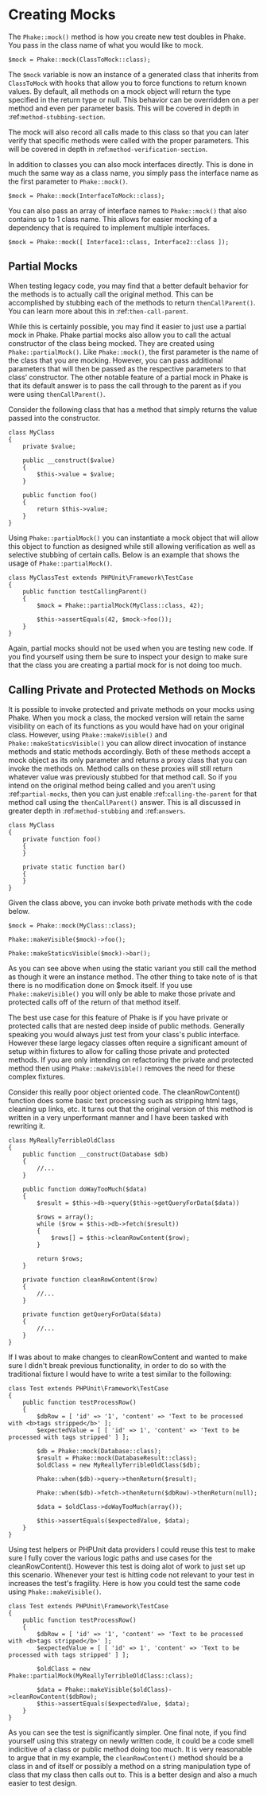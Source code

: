 Creating Mocks
==============

The `Phake::mock()` method is how you create new test doubles in Phake. You pass in the class name of what you would
like to mock.

```php-inline
$mock = Phake::mock(ClassToMock::class);
```

The `$mock` variable is now an instance of a generated class that inherits from `ClassToMock` with hooks that allow
you to force functions to return known values. By default, all methods on a mock object will return the type specified
in the return type or null. This behavior can be overridden on a per method and even per parameter basis. This will be
covered in depth in :ref:`method-stubbing-section`.

The mock  will also record all calls made to this class so that you can later verify that specific methods were called
with the proper parameters. This will be covered in depth in :ref:`method-verification-section`.

In addition to classes you can also mock interfaces directly. This is done in much the same way as a class name, you
simply pass the interface name as the first parameter to `Phake::mock()`.

```php-inline
$mock = Phake::mock(InterfaceToMock::class);
```

You can also pass an array of interface names to `Phake::mock()` that also contains up to 1 class name. This allows
for easier mocking of a dependency that is required to implement multiple interfaces.

```php-inline
$mock = Phake::mock([ Interface1::class, Interface2::class ]);
```

Partial Mocks
-------------

When testing legacy code, you may find that a better default behavior for the methods is to actually call the original
method. This can be accomplished by stubbing each of the methods to return `thenCallParent()`. You can learn more
about this in :ref:`then-call-parent`.

While this is certainly possible, you may find it easier to just use a partial mock in Phake. Phake partial mocks also
allow you to call the actual constructor of the class being mocked. They are created using `Phake::partialMock()`.
Like `Phake::mock()`, the first parameter is the name of the class that you are mocking. However, you can pass
additional parameters that will then be passed as the respective parameters to that class’ constructor. The other
notable feature of a partial mock in Phake is that its default answer is to pass the call through to the parent as if
you were using `thenCallParent()`.

Consider the following class that has a method that simply returns the value passed into the constructor.

```php-inline
class MyClass
{
    private $value;

    public __construct($value)
    {
        $this->value = $value;
    }

    public function foo()
    {
        return $this->value;
    }
}
```

Using `Phake::partialMock()` you can instantiate a mock object that will allow this object to function
as designed while still allowing verification as well as selective stubbing of certain calls.
Below is an example that shows the usage of `Phake::partialMock()`.

```php-inline
class MyClassTest extends PHPUnit\Framework\TestCase
{
    public function testCallingParent()
    {
        $mock = Phake::partialMock(MyClass::class, 42);

        $this->assertEquals(42, $mock->foo());
    }
}
```

Again, partial mocks should not be used when you are testing new code. If you find yourself using them be sure to
inspect your design to make sure that the class you are creating a partial mock for is not doing too much.

Calling Private and Protected Methods on Mocks
----------------------------------------------

It is possible to invoke protected and private methods on your mocks using Phake. When you mock
a class, the mocked version will retain the same visibility on each of its functions as you would have had on your
original class. However, using `Phake::makeVisible()` and `Phake::makeStaticsVisible()` you can allow direct
invocation of instance methods and static methods accordingly. Both of these methods accept a mock object as its only
parameter and returns a proxy class that you can invoke the methods on. Method calls on these proxies will still
return whatever value was previously stubbed for that method call. So if you intend on the original method being called
and you aren't using :ref:`partial-mocks`, then you can just enable :ref:`calling-the-parent` for that method call using
the `thenCallParent()` answer. This is all discussed in greater depth in :ref:`method-stubbing` and :ref:`answers`.

```php-inline
class MyClass
{
    private function foo()
    {
    }

    private static function bar()
    {
    }
}
```

Given the class above, you can invoke both private methods with the code below.

```php-inline
$mock = Phake::mock(MyClass::class);

Phake::makeVisible($mock)->foo();

Phake::makeStaticsVisible($mock)->bar();
```

As you can see above when using the static variant you still call the method as though it were an instance method. The
other thing to take note of is that there is no modification done on $mock itself. If you use `Phake::makeVisible()`
you will only be able to make those private and protected calls off of the return of that method itself.

The best use case for this feature of Phake is if you have private or protected calls that are nested deep inside of
public methods. Generally speaking you would always just test from your class's public interface. However these large
legacy classes often require a significant amount of setup within fixtures to allow for calling those private and
protected methods. If you are only intending on refactoring the private and protected method then using
`Phake::makeVisible()` removes the need for these complex fixtures.

Consider this really poor object oriented code. The cleanRowContent() function does some basic text processing such as
stripping html tags, cleaning up links, etc. It turns out that the original version of this method is written in a very
unperformant manner and I have been tasked with rewriting it.

```php-inline
class MyReallyTerribleOldClass
{
    public function __construct(Database $db)
    {
        //...
    }

    public function doWayTooMuch($data)
    {
        $result = $this->db->query($this->getQueryForData($data))

        $rows = array();
        while ($row = $this->db->fetch($result))
        {
            $rows[] = $this->cleanRowContent($row);
        }

        return $rows;
    }

    private function cleanRowContent($row)
    {
        //...
    }

    private function getQueryForData($data)
    {
        //...
    }
}
```

If I was about to make changes to cleanRowContent and wanted to make sure I didn't break previous functionality, in order to
do so with the traditional fixture I would have to write a test similar to the following:

```php-inline
class Test extends PHPUnit\Framework\TestCase
{
    public function testProcessRow()
    {
        $dbRow = [ 'id' => '1', 'content' => 'Text to be processed with <b>tags stripped</b>' ];
        $expectedValue = [ [ 'id' => 1', 'content' => 'Text to be processed with tags stripped' ] ];

        $db = Phake::mock(Database::class);
        $result = Phake::mock(DatabaseResult::class);
        $oldClass = new MyReallyTerribleOldClass($db);

        Phake::when($db)->query->thenReturn($result);

        Phake::when($db)->fetch->thenReturn($dbRow)->thenReturn(null);

        $data = $oldClass->doWayTooMuch(array());

        $this->assertEquals($expectedValue, $data);
    }
}
```

Using test helpers or PHPUnit data providers I could reuse this test to make sure I fully cover the various logic paths
and use cases for the cleanRowContent(). However this test is doing alot of work to just set up this scenario. Whenever
your test is hitting code not relevant to your test in increases the test's fragility. Here is how you could test the
same code using `Phake::makeVisible()`.

```php-inline
class Test extends PHPUnit\Framework\TestCase
{
    public function testProcessRow()
    {
        $dbRow = [ 'id' => '1', 'content' => 'Text to be processed with <b>tags stripped</b>' ];
        $expectedValue = [ [ 'id' => 1', 'content' => 'Text to be processed with tags stripped' ] ];

        $oldClass = new Phake::partialMock(MyReallyTerribleOldClass::class);

        $data = Phake::makeVisible($oldClass)->cleanRowContent($dbRow);
        $this->assertEquals($expectedValue, $data);
    }
}
```

As you can see the test is significantly simpler. One final note, if you find yourself using this strategy on newly
written code, it could be a code smell indicitive of a class or public method doing too much. It is very reasonable
to argue that in my example, the `cleanRowContent()` method should be a class in and of itself or possibly a method
on a string manipulation type of class that my class then calls out to. This is a better design and also a much easier
to test design.
